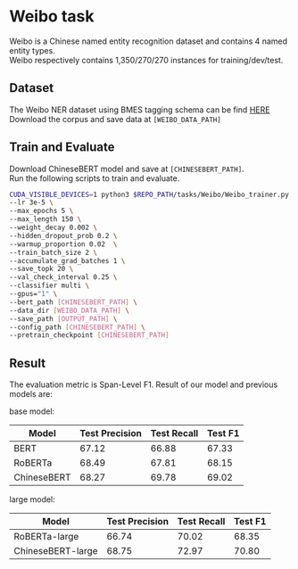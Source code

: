 # Weibo task 
Weibo is a Chinese named entity recognition dataset and contains 4 named entity types. <br>
Weibo respectively contains 1,350/270/270 instances for training/dev/test.

## Dataset
The Weibo NER dataset using BMES tagging schema can be find [HERE](https://drive.google.com/open?id=1mDKkc2-8e4wXAuAnGiZMHI59UgVbl1q4)  
Download the corpus and save data at `[WEIBO_DATA_PATH]`


## Train and Evaluate
Download ChineseBERT model and save at `[CHINESEBERT_PATH]`.  
Run the following scripts to train and evaluate. 
```bash 
CUDA_VISIBLE_DEVICES=1 python3 $REPO_PATH/tasks/Weibo/Weibo_trainer.py \
--lr 3e-5 \
--max_epochs 5 \
--max_length 150 \
--weight_decay 0.002 \
--hidden_dropout_prob 0.2 \
--warmup_proportion 0.02  \
--train_batch_size 2 \
--accumulate_grad_batches 1 \
--save_topk 20 \
--val_check_interval 0.25 \
--classifier multi \
--gpus="1" \
--bert_path [CHINESEBERT_PATH] \
--data_dir [WEIBO_DATA_PATH] \
--save_path [OUTPUT_PATH] \
--config_path [CHINESEBERT_PATH] \
--pretrain_checkpoint [CHINESEBERT_PATH] 
```

## Result
The evaluation metric is Span-Level F1. 
Result of our model and previous models are:

base model: 

| Model  |  Test Precision |  Test Recall |  Test F1 |  
|  ----  | ----  | ----  | ----  |
| BERT | 67.12 | 66.88 |  67.33 |
| RoBERTa | 68.49 | 67.81 | 68.15 |
| ChineseBERT | 68.27 | 69.78 | 69.02 |

large model:

| Model  |  Test Precision |  Test Recall |  Test F1 |  
|   ---- | ----  | ----  | ----  |
| RoBERTa-large |  66.74 | 70.02 | 68.35 |
| ChineseBERT-large | 68.75 | 72.97 | 70.80 |